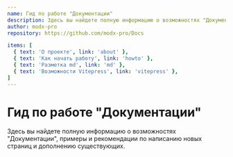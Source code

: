 ```yaml
---
name: Гид по работе "Документации"
description: Здесь вы найдете полную информацию о возможностях "Документации", примеры и рекомендации по написанию новых страниц и дополнению существующих.
author: modx-pro
repository: https://github.com/modx-pro/Docs

items: [
  { text: 'О проекте', link: 'about' },
  { text: 'Как начать работу', link: 'howto' },
  { text: 'Разметка md', link: 'md' },
  { text: 'Возможности Vitepress', link: 'vitepress' },
]
---
```


# Гид по работе "Документации"

Здесь вы найдете полную информацию о возможностях "Документации", примеры и рекомендации по написанию новых страниц и дополнению существующих. 
